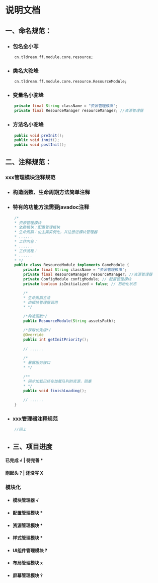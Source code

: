 # **说明文档**

## 一、命名规范：

- ### 包名全小写
```text
    cn.tldream.ff.module.core.resource;
```
- ### 类名大驼峰
```text
    cn.tldream.ff.module.core.resource.ResourceModule;
```
- ### 变量名小驼峰
```java
    private final String className = "资源管理模块";
    private final ResourceManager resourceManager; //资源管理器
```
- ### 方法名小驼峰
```java
    public void preInit();
    public void innit();
    public void postInit();
```
## 二、注释规范：

### xxx管理模块注释规范
- ### 构造函数、生命周期方法简单注释
- ### 特有的功能方法需要javadoc注释
```java
    /*
    * 资源管理模块
    * 依赖模块：配置管理模块
    * 生命周期：由主类实例化，并注册进模块管理器
    * ......
    * 工作内容：
    * ......
    * 工作流程：
    * ......
    * */
    public class ResourceModule implements GameModule {
        private final String className = "资源管理模块";
        private final ResourceManager resourceManager; //资源管理器
        private ConfigModule configModule; // 配置管理模块
        private boolean isInitialized = false; // 初始化状态

        /*
        * 生命周期方法
        * 由模块管理器调用
        * */

        /*构造函数*/
        public ResourceModule(String assetsPath);

        /*获取优先级*/
        @Override
        public int getInitPriority();
        
        // ......

        /*
        * 暴露服务接口
        * */

        /**
        * 同步加载已经在加载队列的资源，阻塞
        * */
        public void finishLoading();
        
        // ......
    }
```
- ### xxx管理器注释规范
```java
    //同上
```
- ## 三、项目进度
#### 已完成 √  |  待完善 *
#### 刚起头 ?  |  还没写 X
### 模块化
- #### 模块管理器 √
- #### 配置管理模块 *
- #### 资源管理模块 *
- #### 样式管理模块 *
- #### UI组件管理模块 ?
- #### 布局管理模块 x
- #### 屏幕管理模块 ?
